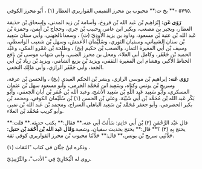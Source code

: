 ٥٧٩٥ -** بخ ت:** محبوب بن محرز التميمي القواريري العطار (١) ، أَبُو محرز الكوفي.

**رَوَى عَن:** إِبْرَاهِيم بْن عَبد الله بْن فروخ، وأسامة بْن زيد المدني، وإسحاق بْن حذيفة العطار، وبجير بن مصعب، وبكير ابن عامر، وحبيب بْن جري، وحجاج بْن أيمن، وحمزة بْن عَبد الله بْن عتبة بْن مسعود، وداود بن يزيد الأَودِيّ (ت) ، وسعدانالجهني، وأبي سنان سَعِيد بْن سنان الشيباني، وسفيان الثوري، وسُلَيْمان الأعمش، وسهل بْن شعيب الواسطي، وسيف بْن أَبي المغيرة التمار، والصعب بْن حكيم (بخ) ، وطلحة بْن عَمْرو المكي، وعَبْد الحميد بْن جَعْفَر، وكامل أبي العلاء، ومحل بن محرز الضبي، وأبي شهاب موسى بْن نافع الحناط الأكبر، وهشام ابن المغيرة الثقفي، ويزيد بْن بزيع الشامي، ويزيد بْن زياد بْن أَبي الجعد، وأبي جَعْفَر الرازي، وأبي مَالِك النخعي.

**رَوَى عَنه:** إبراهيم بْن موسى الرازي، وبشر بْن الحكم العبدي (بخ) ، والحسن بْن عرفة، وسريج بْن يونس وكناه، وسَعِيد ابن مُحَمَّد الجرمي، وأبو مسعود سهل بْن عثمان العسكري، وأَبُو سَعِيد عَبد اللَّهِ بْن سَعِيد الأشج، وعبد الله بْن عُمَر بْن أبان الجعفي، وأَبُو بَكْر عَبد الله بْن مُحَمَّد بْن أَبي شَيْبَة، وعلي بْن الحسن (١) بْن سُلَيْمان الكوفي، ومحمد بْن بكير الحضرمي، وأبو جعفر مُحَمَّد بْن سَعِيد الباهلي السراج، ومحمد بْن عَبد الله بْن نمير، وأبو كريب مُحَمَّد بْن العلاء.

قال عَبْد الرَّحْمَنِ (٢) بْن أَبي حَاتِم: سَأَلتُ أبي عنه،** فقال:** يكتب حديثه.** قلت:** يحتج بِهِ (٣) ؟** قال:** يحتج بحديث سفيان، وشعبة.**وَقَال عَبد الله بْن أَحْمَد بْن حنبل:** حَدَّثَنِي سريج بْن يونس،** قال:** حَدَّثَنَا محبوب بْن محرز القواريري كوفي ثقة.

وذكره ابنُ حِبَّان في كتاب "الثقات (١) .

روى له الْبُخَارِيّ فِي "الأدب"، والتِّرْمِذِيّ.